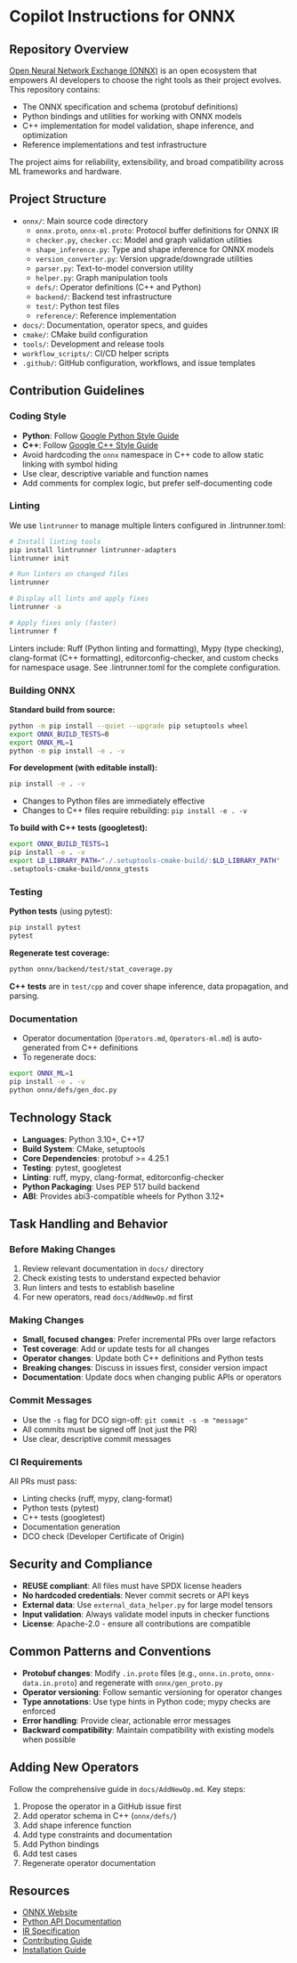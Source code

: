 # Copilot Instructions for ONNX

## Repository Overview

[Open Neural Network Exchange (ONNX)](https://onnx.ai) is an open ecosystem that empowers AI developers to choose the right tools as their project evolves. This repository contains:
- The ONNX specification and schema (protobuf definitions)
- Python bindings and utilities for working with ONNX models
- C++ implementation for model validation, shape inference, and optimization
- Reference implementations and test infrastructure

The project aims for reliability, extensibility, and broad compatibility across ML frameworks and hardware.

## Project Structure

- `onnx/`: Main source code directory
  - `onnx.proto`, `onnx-ml.proto`: Protocol buffer definitions for ONNX IR
  - `checker.py`, `checker.cc`: Model and graph validation utilities
  - `shape_inference.py`: Type and shape inference for ONNX models
  - `version_converter.py`: Version upgrade/downgrade utilities
  - `parser.py`: Text-to-model conversion utility
  - `helper.py`: Graph manipulation tools
  - `defs/`: Operator definitions (C++ and Python)
  - `backend/`: Backend test infrastructure
  - `test/`: Python test files
  - `reference/`: Reference implementation
- `docs/`: Documentation, operator specs, and guides
- `cmake/`: CMake build configuration
- `tools/`: Development and release tools
- `workflow_scripts/`: CI/CD helper scripts
- `.github/`: GitHub configuration, workflows, and issue templates

## Contribution Guidelines

### Coding Style

- **Python**: Follow [Google Python Style Guide](https://google.github.io/styleguide/pyguide.html)
- **C++**: Follow [Google C++ Style Guide](https://google.github.io/styleguide/cppguide.html)
- Avoid hardcoding the `onnx` namespace in C++ code to allow static linking with symbol hiding
- Use clear, descriptive variable and function names
- Add comments for complex logic, but prefer self-documenting code

### Linting

We use `lintrunner` to manage multiple linters configured in .lintrunner.toml:

```sh
# Install linting tools
pip install lintrunner lintrunner-adapters
lintrunner init

# Run linters on changed files
lintrunner

# Display all lints and apply fixes
lintrunner -a

# Apply fixes only (faster)
lintrunner f
```

Linters include: Ruff (Python linting and formatting), Mypy (type checking), clang-format (C++ formatting), editorconfig-checker, and custom checks for namespace usage. See .lintrunner.toml for the complete configuration.

### Building ONNX

**Standard build from source:**

```sh
python -m pip install --quiet --upgrade pip setuptools wheel
export ONNX_BUILD_TESTS=0
export ONNX_ML=1
python -m pip install -e . -v
```

**For development (with editable install):**

```sh
pip install -e . -v
```

- Changes to Python files are immediately effective
- Changes to C++ files require rebuilding: `pip install -e . -v`

**To build with C++ tests (googletest):**

```sh
export ONNX_BUILD_TESTS=1
pip install -e . -v
export LD_LIBRARY_PATH="./.setuptools-cmake-build/:$LD_LIBRARY_PATH"
.setuptools-cmake-build/onnx_gtests
```

### Testing

**Python tests** (using pytest):

```sh
pip install pytest
pytest
```

**Regenerate test coverage:**

```sh
python onnx/backend/test/stat_coverage.py
```

**C++ tests** are in `test/cpp` and cover shape inference, data propagation, and parsing.

### Documentation

- Operator documentation (`Operators.md`, `Operators-ml.md`) is auto-generated from C++ definitions
- To regenerate docs:

```sh
export ONNX_ML=1
pip install -e . -v
python onnx/defs/gen_doc.py
```

## Technology Stack

- **Languages**: Python 3.10+, C++17
- **Build System**: CMake, setuptools
- **Core Dependencies**: protobuf >= 4.25.1
- **Testing**: pytest, googletest
- **Linting**: ruff, mypy, clang-format, editorconfig-checker
- **Python Packaging**: Uses PEP 517 build backend
- **ABI**: Provides abi3-compatible wheels for Python 3.12+

## Task Handling and Behavior

### Before Making Changes

1. Review relevant documentation in `docs/` directory
2. Check existing tests to understand expected behavior
3. Run linters and tests to establish baseline
4. For new operators, read `docs/AddNewOp.md` first

### Making Changes

- **Small, focused changes**: Prefer incremental PRs over large refactors
- **Test coverage**: Add or update tests for all changes
- **Operator changes**: Update both C++ definitions and Python tests
- **Breaking changes**: Discuss in issues first, consider version impact
- **Documentation**: Update docs when changing public APIs or operators

### Commit Messages

- Use the `-s` flag for DCO sign-off: `git commit -s -m "message"`
- All commits must be signed off (not just the PR)
- Use clear, descriptive commit messages

### CI Requirements

All PRs must pass:
- Linting checks (ruff, mypy, clang-format)
- Python tests (pytest)
- C++ tests (googletest)
- Documentation generation
- DCO check (Developer Certificate of Origin)

## Security and Compliance

- **REUSE compliant**: All files must have SPDX license headers
- **No hardcoded credentials**: Never commit secrets or API keys
- **External data**: Use `external_data_helper.py` for large model tensors
- **Input validation**: Always validate model inputs in checker functions
- **License**: Apache-2.0 - ensure all contributions are compatible

## Common Patterns and Conventions

- **Protobuf changes**: Modify `.in.proto` files (e.g., `onnx.in.proto`, `onnx-data.in.proto`) and regenerate with `onnx/gen_proto.py`
- **Operator versioning**: Follow semantic versioning for operator changes
- **Type annotations**: Use type hints in Python code; mypy checks are enforced
- **Error handling**: Provide clear, actionable error messages
- **Backward compatibility**: Maintain compatibility with existing models when possible

## Adding New Operators

Follow the comprehensive guide in `docs/AddNewOp.md`. Key steps:
1. Propose the operator in a GitHub issue first
2. Add operator schema in C++ (`onnx/defs/`)
3. Add shape inference function
4. Add type constraints and documentation
5. Add Python bindings
6. Add test cases
7. Regenerate operator documentation

## Resources

- [ONNX Website](https://onnx.ai)
- [Python API Documentation](https://onnx.ai/onnx/)
- [IR Specification](https://github.com/onnx/onnx/blob/main/docs/IR.md)
- [Contributing Guide](../CONTRIBUTING.md)
- [Installation Guide](../INSTALL.md)

